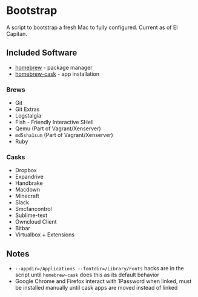 # Bootstrap

A script to bootstrap a fresh Mac to fully configured. Current as of El Capitan.

## Included Software

- [homebrew](https://github.com/Homebrew/homebrew) - package manager
- [homebrew-cask](https://github.com/caskroom/homebrew-cask) - app installation

### Brews

* Git
* Git Extras
* Logstalgia
* Fish - Friendly Interactive SHell
* Qemu (Part of Vagrant/Xenserver)
* `md5sha1sum` (Part of Vagrant/Xenserver)
* Ruby	

### Casks

* Dropbox
* Expandrive
* Handbrake
* Macdown
* Minecraft
* Slack
* Smcfancontrol
* Sublime-text
* Owncloud Client
* Bitbar
* Virtualbox + Extensions

## Notes

- `--appdir=/Applications --fontdir=/Library/Fonts` hacks are in the script until `homebrew-cask` does this as its default behavior
- Google Chrome and Firefox interact with 1Password when linked, must be installed manually until cask apps are moved instead of linked

